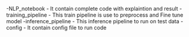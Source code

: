 -NLP_notebook - It contain complete code with explaintion and result
-training_pipeline - This train pipeline is use to preprocess and Fine tune model
-inference_pipeline - This inference pipeline to run on test data
-config - It contain config file to run code
